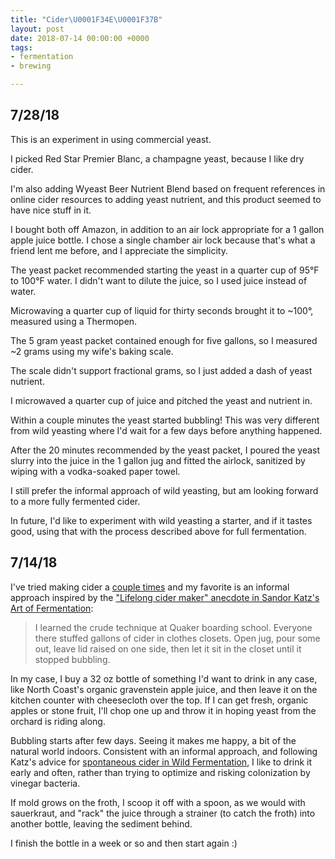 ```yaml
---
title: "Cider\U0001F34E\U0001F37B"
layout: post
date: 2018-07-14 00:00:00 +0000
tags:
- fermentation
- brewing

---
```

## 7/28/18

This is an experiment in using commercial yeast.

I picked Red Star Premier Blanc, a champagne yeast, because I like dry cider.

I'm also adding Wyeast Beer Nutrient Blend based on frequent references in online cider resources to adding yeast nutrient, and this product seemed to have nice stuff in it.

I bought both off Amazon, in addition to an air lock appropriate for a 1 gallon apple juice bottle. I chose a single chamber air lock because that's what a friend lent me before, and I appreciate the simplicity.

The yeast packet recommended starting the yeast in a quarter cup of 95°F to 100°F water. I didn't want to dilute the juice, so I used juice instead of water.

Microwaving a quarter cup of liquid for thirty seconds brought it to \~100°, measured using a Thermopen.

The 5 gram yeast packet contained enough for five gallons, so I measured \~2 grams using my wife's baking scale.

The scale didn't support fractional grams, so I just added a dash of yeast nutrient.

I microwaved a quarter cup of juice and pitched the yeast and nutrient in.

Within a couple minutes the yeast started bubbling! This was very different from wild yeasting where I'd wait for a few days before anything happened.

After the 20 minutes recommended by the yeast packet, I poured the yeast slurry into the juice in the 1 gallon jug and fitted the airlock, sanitized by wiping with a vodka-soaked paper towel.

I still prefer the informal approach of wild yeasting, but am looking forward to a more fully fermented cider.

In future, I'd like to experiment with wild yeasting a starter, and if it tastes good, using that with the process described above for full fermentation.

## 7/14/18

I've tried making cider a [couple times](https://twitter.com/erikeldridge/status/785273129236992000) and my favorite is an informal approach inspired by the ["Lifelong cider maker" anecdote in Sandor Katz's Art of Fermentation](https://books.google.com/books?id=TjXEAgAAQBAJ&pg=PA85&dq=lifelong+cider+maker '"Lifelong cider maker" from Art of Fermentation'):

> I learned the crude technique at Quaker boarding school. Everyone there stuffed gallons of cider in clothes closets. Open jug, pour some out, leave lid raised on one side, then let it sit in the closet until it stopped bubbling.

In my case, I buy a 32 oz bottle of something I'd want to drink in any case, like North Coast's organic gravenstein apple juice, and then leave it on the kitchen counter with cheesecloth over the top. If I can get fresh, organic apples or stone fruit, I'll chop one up and throw it in hoping yeast from the orchard is riding along.

Bubbling starts after few days. Seeing it makes me happy, a bit of the natural world indoors. Consistent with an informal approach, and following Katz's advice for [spontaneous cider in Wild Fermentation](https://books.google.com/books?id=Eq7sDAAAQBAJ&q=spontaneous+cider '"spontaneous cider" in Wild Fermentation'), I like to drink it early and often, rather than trying to optimize and risking colonization by vinegar bacteria.

If mold grows on the froth, I scoop it off with a spoon, as we would with sauerkraut,  and "rack" the juice through a strainer (to catch the froth) into another bottle, leaving the sediment behind.

I finish the bottle in a week or so and then start again :)